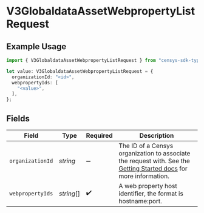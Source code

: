 # V3GlobaldataAssetWebpropertyListRequest

## Example Usage

```typescript
import { V3GlobaldataAssetWebpropertyListRequest } from "censys-sdk-typescript/models/operations";

let value: V3GlobaldataAssetWebpropertyListRequest = {
  organizationId: "<id>",
  webpropertyIds: [
    "<value>",
  ],
};
```

## Fields

| Field                                                                                                                                                                                        | Type                                                                                                                                                                                         | Required                                                                                                                                                                                     | Description                                                                                                                                                                                  |
| -------------------------------------------------------------------------------------------------------------------------------------------------------------------------------------------- | -------------------------------------------------------------------------------------------------------------------------------------------------------------------------------------------- | -------------------------------------------------------------------------------------------------------------------------------------------------------------------------------------------- | -------------------------------------------------------------------------------------------------------------------------------------------------------------------------------------------- |
| `organizationId`                                                                                                                                                                             | *string*                                                                                                                                                                                     | :heavy_minus_sign:                                                                                                                                                                           | The ID of a Censys organization to associate the request with. See the [Getting Started docs](https://docs.censys.com/reference/get-started#/set-your-organization-id) for more information. |
| `webpropertyIds`                                                                                                                                                                             | *string*[]                                                                                                                                                                                   | :heavy_check_mark:                                                                                                                                                                           | A web property host identifier, the format is hostname:port.                                                                                                                                 |